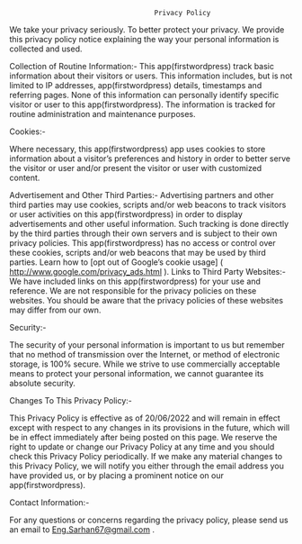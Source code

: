 										Privacy Policy
                    
We take your privacy seriously. To better protect your privacy. We provide this privacy policy notice explaining the way your personal information is collected and used.

Collection of Routine Information:- This app(firstwordpress) track basic information about their visitors or users. This information includes, but is not limited to IP addresses, app(firstwordpress) details, timestamps and referring pages. None of this information can personally identify specific visitor or user to this app(firstwordpress). The information is tracked for routine administration and maintenance purposes.

Cookies:-

Where necessary, this app(firstwordpress) app uses cookies to store information about a visitor’s preferences and history in order to better serve the visitor or user and/or present the visitor or user with customized content.

Advertisement and Other Third Parties:- Advertising partners and other third parties may use cookies, scripts and/or web beacons to track visitors or user activities on this app(firstwordpress) in order to display advertisements and other useful information. Such tracking is done directly by the third parties through their own servers and is subject to their own privacy policies. This app(firstwordpress) has no access or control over these cookies, scripts and/or web beacons that may be used by third parties. Learn how to [opt out of Google’s cookie usage] ( http://www.google.com/privacy_ads.html ). Links to Third Party Websites:- We have included links on this app(firstwordpress) for your use and reference. We are not responsible for the privacy policies on these websites. You should be aware that the privacy policies of these websites may differ from our own.

Security:-

The security of your personal information is important to us but remember that no method of transmission over the Internet, or method of electronic storage, is 100% secure. While we strive to use commercially acceptable means to protect your personal information, we cannot guarantee its absolute security.

Changes To This Privacy Policy:-

This Privacy Policy is effective as of 20/06/2022 and will remain in effect except with respect to any changes in its provisions in the future, which will be in effect immediately after being posted on this page. We reserve the right to update or change our Privacy Policy at any time and you should check this Privacy Policy periodically. If we make any material changes to this Privacy Policy, we will notify you either through the email address you have provided us, or by placing a prominent notice on our app(firstwordpress).

Contact Information:-

For any questions or concerns regarding the privacy policy, please send us an email to Eng.Sarhan67@gmail.com .
